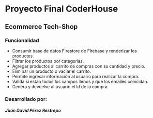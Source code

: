 # Proyecto Final CoderHouse
## Ecommerce Tech-Shop

### Funcionalidad
- Consumir base de datos Firestore de Firebase y renderizar los productos.
- Filtrar los productos por categorias.
- Agregar productos al carrito de compras con su cantidad y precio.
- Eliminar un producto o vaciar el carrito.
- Permite ingresar información al usuario para realizar la compra.
- Valida si estan todos los campos llenos y que los emailes coincidan.
- Genera y devuelve al usuario el Id de la compra.
 
### Desarrollado por:
##### _Juan David Pérez Restrepo_